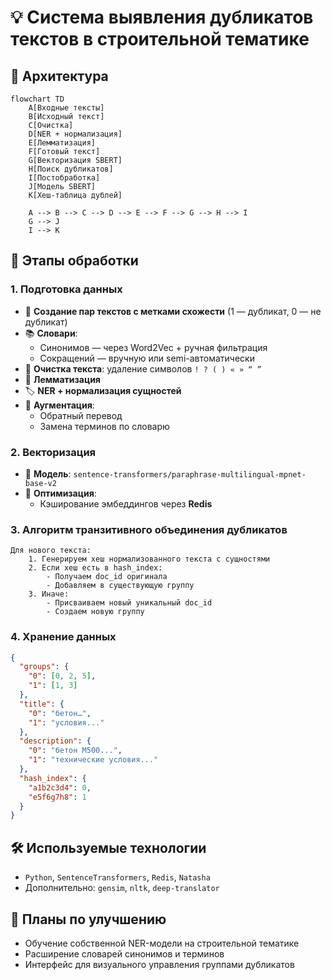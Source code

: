 
# 💡 Система выявления дубликатов текстов в строительной тематике

## 📌 Архитектура

```mermaid
flowchart TD
    A[Входные тексты]
    B[Исходный текст]
    C[Очистка]
    D[NER + нормализация]
    E[Лемматизация]
    F[Готовый текст]
    G[Векторизация SBERT]
    H[Поиск дубликатов]
    I[Постобработка]
    J[Модель SBERT]
    K[Хеш-таблица дублей]

    A --> B --> C --> D --> E --> F --> G --> H --> I
    G --> J
    I --> K
```

## 📂 Этапы обработки

### 1. Подготовка данных

- 🔁 **Создание пар текстов с метками схожести** (1 — дубликат, 0 — не дубликат)
- 📚 **Словари**:
  - Синонимов — через Word2Vec + ручная фильтрация
  - Сокращений — вручную или semi-автоматически
- 🧹 **Очистка текста**: удаление символов `! ? ( ) « » “ ”`
- 🧠 **Лемматизация**
- 🏷️ **NER + нормализация сущностей**
- 🔁 **Аугментация**:
  - Обратный перевод
  - Замена терминов по словарю

### 2. Векторизация

- 🧠 **Модель**: `sentence-transformers/paraphrase-multilingual-mpnet-base-v2`
- 🚀 **Оптимизация**:
  - Кэширование эмбеддингов через **Redis**

### 3. Алгоритм транзитивного объединения дубликатов

```text
Для нового текста:
    1. Генерируем хеш нормализованного текста с сущностями
    2. Если хеш есть в hash_index:
        - Получаем doc_id оригинала
        - Добавляем в существующую группу
    3. Иначе:
        - Присваиваем новый уникальный doc_id
        - Создаем новую группу
```

### 4. Хранение данных

```json
{
  "groups": {
    "0": [0, 2, 5],
    "1": [1, 3]
  },
  "title": {
    "0": "бетон…",
    "1": "условия..."
  },
  "description": {
    "0": "бетон М500...",
    "1": "технические условия..."
  },
  "hash_index": {
    "a1b2c3d4": 0,
    "e5f6g7h8": 1
  }
}
```

## 🛠️ Используемые технологии

- `Python`, `SentenceTransformers`, `Redis`, `Natasha`
- Дополнительно: `gensim`, `nltk`, `deep-translator`

## 🧪 Планы по улучшению

- Обучение собственной NER-модели на строительной тематике
- Расширение словарей синонимов и терминов
- Интерфейс для визуального управления группами дубликатов

